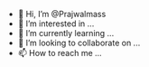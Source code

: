 
- 👋 Hi, I’m @Prajwalmass
- 👀 I’m interested in ...
- 🌱 I’m currently learning ...
- 💞️ I’m looking to collaborate on ...
- 📫 How to reach me ...

<!---
Prajwalmass/Prajwalmass is a ✨ special ✨ repository because its `README.md` (this file) appears on your GitHub profile.
You can click the Preview link to take a look at your changes.
--->
